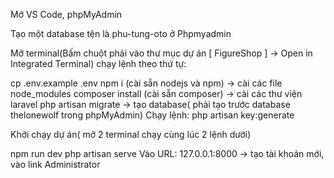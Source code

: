 Mở VS Code, phpMyAdmin

Tạo một database tên là phu-tung-oto ở Phpmyadmin

Mở terminal(Bấm chuột phải vào thư mục dự án [ FigureShop ] -> Open in Integrated Terminal) chạy lệnh theo thứ tự:

cp .env.example .env
npm i (cài sẵn nodejs và npm) -> cài các file node_modules
composer install (cài sẵn composer) -> cài các thư viện laravel
php artisan migrate -> tạo database( phải tạo trước database thelonewolf trong phpMyAdmin)
Chạy lệnh: php artisan key:generate

Khởi chạy dự án( mở 2 terminal chạy cùng lúc 2 lệnh dưới)

npm run dev
php artisan serve
Vào URL: 127.0.0.1:8000 -> tạo tài khoản mới, vào link Administrator
